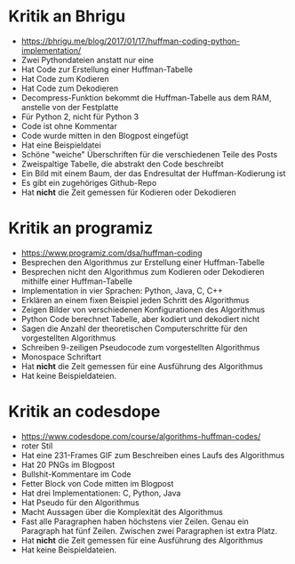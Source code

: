 
# Kritik an Bhrigu

* https://bhrigu.me/blog/2017/01/17/huffman-coding-python-implementation/
* Zwei Pythondateien anstatt nur eine
* Hat Code zur Erstellung einer Huffman-Tabelle
* Hat Code zum Kodieren
* Hat Code zum Dekodieren
* Decompress-Funktion bekommt die Huffman-Tabelle aus dem RAM, anstelle von der Festplatte
* Für Python 2, nicht für Python 3
* Code ist ohne Kommentar
* Code wurde mitten in den Blogpost eingefügt
* Hat eine Beispieldatei
* Schöne "weiche" Überschriften für die verschiedenen Teile des Posts
* Zweispaltige Tabelle, die abstrakt den Code beschreibt
* Ein Bild mit einem Baum, der das Endresultat der Huffman-Kodierung ist
* Es gibt ein zugehöriges Github-Repo
* Hat **nicht** die Zeit gemessen für Kodieren oder Dekodieren

# Kritik an programiz

* https://www.programiz.com/dsa/huffman-coding
* Besprechen den Algorithmus zur Erstellung einer Huffman-Tabelle
* Besprechen nicht den Algorithmus zum Kodieren oder Dekodieren mithilfe einer Huffman-Tabelle
* Implementation in vier Sprachen: Python, Java, C, C++
* Erklären an einem fixen Beispiel jeden Schritt des Algorithmus
* Zeigen Bilder von verschiedenen Konfigurationen des Algorithmus
* Python Code berechnet Tabelle, aber kodiert und dekodiert nicht
* Sagen die Anzahl der theoretischen Computerschritte für den vorgestellten Algorithmus
* Schreiben 9-zeiligen Pseudocode zum vorgestellten Algorithmus
* Monospace Schriftart
* Hat **nicht** die Zeit gemessen für eine Ausführung des Algorithmus
* Hat keine Beispieldateien.

# Kritik an codesdope

* https://www.codesdope.com/course/algorithms-huffman-codes/
* roter Stil
* Hat eine 231-Frames GIF zum Beschreiben eines Laufs des Algorithmus
* Hat 20 PNGs im Blogpost
* Bullshit-Kommentare im Code
* Fetter Block von Code mitten im Blogpost
* Hat drei Implementationen: C, Python, Java
* Hat Pseudo für den Algorithmus
* Macht Aussagen über die Komplexität des Algorithmus
* Fast alle Paragraphen haben höchstens vier Zeilen. Genau ein Paragraph hat fünf Zeilen. Zwischen zwei Paragraphen ist extra Platz.
* Hat **nicht** die Zeit gemessen für eine Ausführung des Algorithmus
* Hat keine Beispieldateien.
